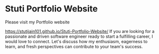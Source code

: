 # Stuti Portfolio Website

Please visit my Portfolio website


https://stutijain101.github.io/Stuti-Portfolio-Website/
If you are looking for a passionate and driven software engineer ready to start a fulfilling career, I would love to connect. 
Let's discuss how my enthusiasm, eagerness to learn, and fresh perspectives can contribute to your team's success.
